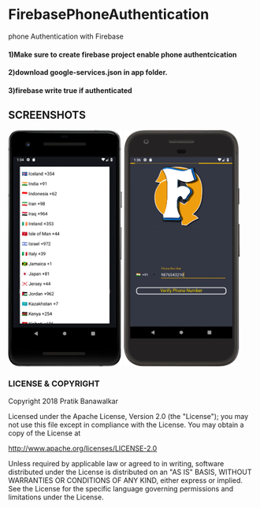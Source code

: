 # FirebasePhoneAuthentication
phone Authentication with Firebase 
<h4>1)Make sure to create firebase project enable phone authentcication </h4>
<h4>2)download google-services.json in app folder.</h4>
<h4>3)firebase write true if authenticated</h4>

## SCREENSHOTS
<img height="480px" src="images/countrycode.png">  <img height="480px" src="images/signup.png"> 

### LICENSE & COPYRIGHT
Copyright 2018 Pratik Banawalkar

Licensed under the Apache License, Version 2.0 (the "License");
you may not use this file except in compliance with the License.
You may obtain a copy of the License at

   http://www.apache.org/licenses/LICENSE-2.0

Unless required by applicable law or agreed to in writing, software
distributed under the License is distributed on an "AS IS" BASIS,
WITHOUT WARRANTIES OR CONDITIONS OF ANY KIND, either express or implied.
See the License for the specific language governing permissions and
limitations under the License.
